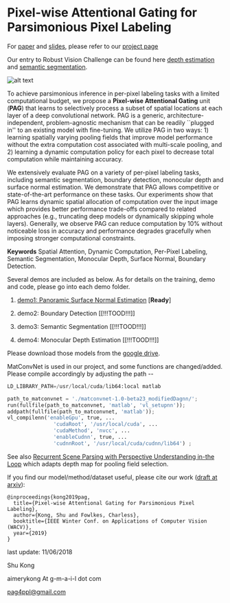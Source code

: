 # Pixel-wise Attentional Gating for Parsimonious Pixel Labeling

For [paper](https://arxiv.org/abs/1805.01556) and [slides](https://www.ics.uci.edu/~skong2/slides/20180514_AIML_UCI.pdf), please refer to our [project page](http://www.ics.uci.edu/~skong2/PAG.html "pixel-attentional-gating")

Our entry to Robust Vision Challenge can be found here [depth estimation](http://www.robustvision.net/leaderboard.php?benchmark=depth) and [semantic segmentation](http://www.robustvision.net/leaderboard.php?benchmark=semantic).


![alt text](http://www.ics.uci.edu/~skong2/image/PAG_splashFigure.png "visualization")


To achieve parsimonious inference in per-pixel labeling tasks with a limited
computational budget, we propose a **Pixel-wise Attentional Gating** unit
(**PAG**) that learns to selectively process a subset of spatial
locations at each layer of a deep convolutional network.  PAG is a generic,
architecture-independent, problem-agnostic mechanism that can be readily
``plugged in'' to an existing model with fine-tuning.  We utilize PAG in two
ways: 1) learning spatially varying pooling fields that improve model
performance without the extra computation cost associated with multi-scale
pooling, and 2) learning a dynamic computation policy for each pixel to
decrease total computation while maintaining accuracy.


We extensively evaluate PAG on a variety of per-pixel labeling tasks, including
semantic segmentation, boundary detection, monocular depth and surface normal
estimation.  We demonstrate that PAG allows competitive or state-of-the-art
performance on these tasks.  Our experiments show that PAG learns dynamic
spatial allocation of computation over the input image which provides better
performance trade-offs compared to related approaches (e.g., truncating deep
models or dynamically skipping whole layers).  Generally, we observe PAG can
reduce computation by 10% without noticeable loss in accuracy and
performance degrades gracefully when imposing stronger computational constraints.

**Keywords** Spatial Attention, Dynamic Computation, Per-Pixel Labeling, Semantic
Segmentation, Monocular Depth, Surface Normal, Boundary Detection.


Several demos are included as below.
As for details on the training, demo and code, please go into each demo folder.

1. [demo1: Panoramic Surface Normal Estimation](https://github.com/aimerykong/Pixel-Attentional-Gating/tree/master/demo1_Panoramic_Surface_Normal)  [**Ready**]

2. demo2: Boundary Detection [[!!!TOOD!!!]]

3. demo3: Semantic Segmentation  [[!!!TOOD!!!]]

4. demo4: Monocular Depth Estimation  [[!!!TOOD!!!]]



Please download those models from the [google drive](https://drive.google.com/open?id=1dIjVTL5Q4s4Lviol7kzwkCda1p04GoK3).





MatConvNet is used in our project, and some functions are changed/added. Please compile accordingly by adjusting the path --

```python
LD_LIBRARY_PATH=/usr/local/cuda/lib64:local matlab 

path_to_matconvnet = './matconvnet-1.0-beta23_modifiedDagnn/';
run(fullfile(path_to_matconvnet, 'matlab', 'vl_setupnn'));
addpath(fullfile(path_to_matconvnet, 'matlab'));
vl_compilenn('enableGpu', true, ...
               'cudaRoot', '/usr/local/cuda', ...
               'cudaMethod', 'nvcc', ...
               'enableCudnn', true, ...
               'cudnnRoot', '/usr/local/cuda/cudnn/lib64') ;

```

See also [Recurrent Scene Parsing with Perspective Understanding in-the Loop](https://github.com/aimerykong/Recurrent-Scene-Parsing-with-Perspective-Understanding-in-the-loop) which adapts depth map for pooling field selection.

If you find our model/method/dataset useful, please cite our work ([draft at arxiv](https://arxiv.org/abs/1805.01556)):

    @inproceedings{kong2019pag,
      title={Pixel-wise Attentional Gating for Parsimonious Pixel Labeling},
      author={Kong, Shu and Fowlkes, Charless},
      booktitle={IEEE Winter Conf. on Applications of Computer Vision (WACV)},
      year={2019}
    }



last update: 11/06/2018

Shu Kong

aimerykong At g-m-a-i-l dot com

pag4ppl@gmail.com



